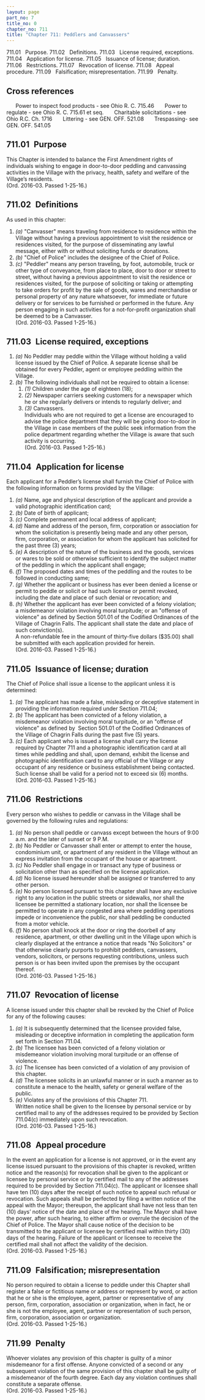 ```yaml
---
layout: page
part_no: 7
title_no: 0
chapter_no: 711
title: "Chapter 711: Peddlers and Canvassers"
---
```


711.01   Purpose.
711.02   Definitions.
711.03   License required, exceptions.
711.04   Application for license.
711.05   Issuance of license; duration.
711.06   Restrictions.
711.07   Revocation of license.
711.08   Appeal procedure.
711.09   Falsification; misrepresentation.
711.99   Penalty.

## Cross references

      Power to inspect food products - see Ohio R. C. 715.46
      Power to regulate - see Ohio R. C. 715.61 et seq.
      Charitable solicitations - see Ohio R.C. Ch. 1716
      Littering - see GEN. OFF.
521.08
      Trespassing- see GEN. OFF.
541.05

## 711.01   Purpose

This Chapter is intended to balance the First Amendment rights of
individuals wishing to engage in door-to-door peddling and canvassing
activities in the Village with the privacy, health, safety and welfare of the
Village’s residents.   
(Ord. 2016-03. Passed 1-25-16.)

## 711.02   Definitions

As used in this chapter:

<p class="Markdown-list--a-1-A"></p>

1. _(a)_ "Canvasser" means traveling from residence to residence within the
Village without having a previous appointment to visit the residence or
residences visited, for the purpose of disseminating any lawful message, either
with or without soliciting funds or donations.
2. _(b)_ "Chief of Police" includes the designee of the Chief of Police.
3. _(c)_ "Peddler" means any person traveling, by foot, automobile, truck or
other type of conveyance, from place to place, door to door or street to
street, without having a previous appointment to visit the residence or
residences visited, for the purpose of soliciting or taking or attempting to
take orders for profit by the sale of goods, wares and merchandise or personal
property of any nature whatsoever, for immediate or future delivery or for
services to be furnished or performed in the future. Any person engaging in
such activities for a not-for-profit organization shall be deemed to be a
Canvasser.  
(Ord. 2016-03. Passed 1-25-16.)

## 711.03   License required, exceptions

<p class="Markdown-list--a-1-A"></p>

1. _(a)_ No Peddler may peddle within the Village without holding a valid
license issued by the Chief of Police. A separate license shall be obtained for
every Peddler, agent or employee peddling within the Village.
2. _(b)_ The following individuals shall not be required to obtain a license:
    1. _(1)_ Children under the age of eighteen (18);
    2. _(2)_ Newspaper carriers seeking customers for a newspaper which he or
she regularly delivers or intends to regularly deliver; and
    3. _(3)_ Canvassers.  
Individuals who are not required to get a license are encouraged to advise
the police department that they will be going door-to-door in the Village in
case members of the public seek information from the police department
regarding whether the Village is aware that such activity is occurring.   
(Ord. 2016-03. Passed 1-25-16.)

## 711.04   Application for license

Each applicant for a Peddler’s license shall furnish the Chief of Police
with the following information on forms provided by the Village:

<p class="Markdown-list--a-1-A"></p>

1. _(a)_ Name, age and physical description of the applicant and provide a
valid photographic identification card;
2. _(b)_ Date of birth of applicant;
3. _(c)_ Complete permanent and local address of applicant;
4. _(d)_ Name and address of the person, firm, corporation or association for
whom the solicitation is presently being made and any other person, firm,
corporation, or association for whom the applicant has solicited for the past
three (3) years;
5. _(e)_ A description of the nature of the business and the goods, services
or wares to be sold or otherwise sufficient to identify the subject matter of
the peddling in which the applicant shall engage;
6. _(f)_ The proposed dates and times of the peddling and the routes to be
followed in conducting same;
7. _(g)_ Whether the applicant or business has ever been denied a license or
permit to peddle or solicit or had such license or permit revoked, including
the date and place of such denial or revocation; and
8. _(h)_ Whether the applicant has ever been convicted of a felony violation;
a misdemeanor violation involving moral turpitude; or an "offense of violence"
as defined by Section 501.01 of the Codified Ordinances of the Village of Chagrin Falls. The
applicant shall state the date and place of such conviction(s).  
A non-refundable fee in the amount of thirty-five dollars ($35.00) shall be
submitted with each application provided for herein.  
(Ord. 2016-03. Passed 1-25-16.)

## 711.05   Issuance of license; duration

The Chief of Police shall issue a license to the applicant unless it is
determined:

<p class="Markdown-list--a-1-A"></p>

1. _(a)_ The applicant has made a false, misleading or deceptive statement in
providing the information required under Section 711.04;
2. _(b)_ The applicant has been convicted of a felony violation, a misdemeanor
violation involving moral turpitude, or an "offense of violence" as defined by 
Section 501.01 of the Codified Ordinances of the Village of Chagrin Falls during the
past five (5) years.
3. _(c)_ Each applicant who is issued a license shall carry the license
required by Chapter 711 and a photographic identification card at all times while peddling and
shall, upon demand, exhibit the license and photographic identification card to
any official of the Village or any occupant of any residence or business
establishment being contacted.  
Such license shall be valid for a period not to exceed six (6) months.  
(Ord. 2016-03. Passed 1-25-16.)

## 711.06   Restrictions

Every person who wishes to peddle or canvass in the Village shall be
governed by the following rules and regulations:

<p class="Markdown-list--a-1-A"></p>

1. _(a)_ No person shall peddle or canvass except between the hours of 9:00
a.m. and the later of sunset or 9 P.M.
2. _(b)_ No Peddler or Canvasser shall enter or attempt to enter the house,
condominium unit, or apartment of any resident in the Village without an
express invitation from the occupant of the house or apartment.
3. _(c)_ No Peddler shall engage in or transact any type of business or
solicitation other than as specified on the license application.
4. _(d)_ No license issued hereunder shall be assigned or transferred to any
other person.
5. _(e)_ No person licensed pursuant to this chapter shall have any exclusive
right to any location in the public streets or sidewalks, nor shall the
licensee be permitted a stationary location, nor shall the licensee be
permitted to operate in any congested area where peddling operations impede or
inconvenience the public, nor shall peddling be conducted from a motor vehicle.
6. _(f)_ No person shall knock at the door or ring the doorbell of any
residence, apartment, or other dwelling unit in the Village upon which is
clearly displayed at the entrance a notice that reads "No Solicitors" or that
otherwise clearly purports to prohibit peddlers, canvassers, vendors,
solicitors, or persons requesting contributions, unless such person is or has
been invited upon the premises by the occupant thereof.   
(Ord. 2016-03. Passed 1-25-16.)

## 711.07   Revocation of license

A license issued under this chapter shall be revoked by the Chief of Police
for any of the following causes:

<p class="Markdown-list--a-1-A"></p>

1. _(a)_ It is subsequently determined that the licensee provided false,
misleading or deceptive information in completing the application form set
forth in Section 711.04.
2. _(b)_ The licensee has been convicted of a felony violation or misdemeanor
violation involving moral turpitude or an offense of violence.
3. _(c)_ The licensee has been convicted of a violation of any provision of
this chapter.
4. _(d)_ The licensee solicits in an unlawful manner or in such a manner as to
constitute a menace to the health, safety or general welfare of the public.
5. _(e)_ Violates any of the provisions of this Chapter 711.  
Written notice shall be given to the licensee by personal service or by
certified mail to any of the addresses required to be provided by Section 711.04(c) immediately upon such revocation.   
(Ord. 2016-03. Passed 1-25-16.)

## 711.08   Appeal procedure

In the event an application for a license is not approved, or in the event
any license issued pursuant to the provisions of this chapter is revoked,
written notice and the reason(s) for revocation shall be given to the applicant
or licensee by personal service or by certified mail to any of the addresses
required to be provided by Section 711.04(c). The applicant or licensee shall have ten (10) days after the receipt
of such notice to appeal such refusal or revocation. Such appeals shall be
perfected by filing a written notice of the appeal with the Mayor; thereupon,
the applicant shall have not less than ten (10) days’ notice of the date and
place of the hearing. The Mayor shall have the power, after such hearing, to
either affirm or overrule the decision of the Chief of Police. The Mayor shall
cause notice of the decision to be transmitted to the applicant or licensee by
certified mail within thirty (30) days of the hearing. Failure of the applicant
or licensee to receive the certified mail shall not affect the validity of the
decision.  
(Ord. 2016-03. Passed 1-25-16.)

## 711.09   Falsification; misrepresentation

No person required to obtain a license to peddle under this Chapter shall
register a false or fictitious name or address or represent by word, or action
that he or she is the employee, agent, partner or representative of any person,
firm, corporation, association or organization, when in fact, he or she is not
the employee, agent, partner or representation of such person, firm,
corporation, association or organization.  
(Ord. 2016-03. Passed 1-25-16.)

## 711.99   Penalty

Whoever violates any provision of this chapter is guilty of a minor
misdemeanor for a first offense. Anyone convicted of a second or any subsequent
violation of the same provision of this chapter shall be guilty of a
misdemeanor of the fourth degree. Each day any violation continues shall
constitute a separate offense.  
(Ord. 2016-03. Passed 1-25-16.)
